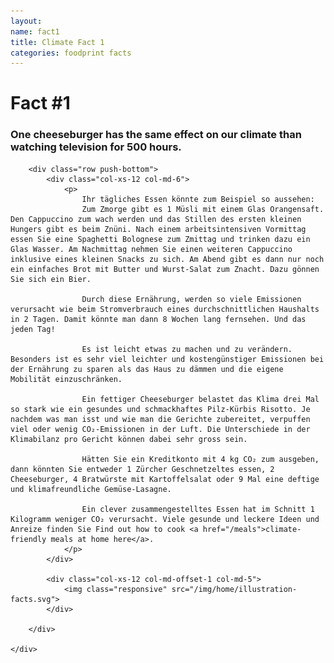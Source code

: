 ```yaml
---
layout: 
name: fact1
title: Climate Fact 1
categories: foodprint facts
---
```



<div class="bgLightBlue">
	<div class="container">
		<div class="row push-top">
			<div class="col-xs-12">
				<h1>Fact #1</h1>
			</div>
		</div>
		<div class="row">
			<div class="col-xs-12 col-md-6">
				<h3>
					One cheeseburger has the same effect on our climate than watching television for 500 hours. 
				</h3>
			</div>
		</div>

		<div class="row push-bottom">
			<div class="col-xs-12 col-md-6">
				<p>
					Ihr tägliches Essen könnte zum Beispiel so aussehen: 
					Zum Zmorge gibt es 1 Müsli mit einem Glas Orangensaft. Den Cappuccino zum wach werden und das Stillen des ersten kleinen Hungers gibt es beim Znüni. Nach einem arbeitsintensiven Vormittag essen Sie eine Spaghetti Bolognese zum Zmittag und trinken dazu ein Glas Wasser. Am Nachmittag nehmen Sie einen weiteren Cappuccino inklusive eines kleinen Snacks zu sich. Am Abend gibt es dann nur noch ein einfaches Brot mit Butter und Wurst-Salat zum Znacht. Dazu gönnen Sie sich ein Bier. 

					Durch diese Ernährung, werden so viele Emissionen verursacht wie beim Stromverbrauch eines durchschnittlichen Haushalts in 2 Tagen. Damit könnte man dann 8 Wochen lang fernsehen. Und das jeden Tag!
					
					Es ist leicht etwas zu machen und zu verändern. Besonders ist es sehr viel leichter und kostengünstiger Emissionen bei der Ernährung zu sparen als das Haus zu dämmen und die eigene Mobilität einzuschränken. 
					
					Ein fettiger Cheeseburger belastet das Klima drei Mal so stark wie ein gesundes und schmackhaftes Pilz-Kürbis Risotto. Je nachdem was man isst und wie man die Gerichte zubereitet, verpuffen viel oder wenig CO₂-Emissionen in der Luft. Die Unterschiede in der Klimabilanz pro Gericht können dabei sehr gross sein. 

					Hätten Sie ein Kreditkonto mit 4 kg CO₂ zum ausgeben, dann könnten Sie entweder 1 Zürcher Geschnetzeltes essen, 2 Cheeseburger, 4 Bratwürste mit Kartoffelsalat oder 9 Mal eine deftige und klimafreundliche Gemüse-Lasagne.
					
					Ein clever zusammengestelltes Essen hat im Schnitt 1 Kilogramm weniger CO₂ verursacht. Viele gesunde und leckere Ideen und Anreize finden Sie Find out how to cook <a href="/meals">climate-friendly meals at home here</a>.
				</p>
			</div>

			<div class="col-xs-12 col-md-offset-1 col-md-5">
				<img class="responsive" src="/img/home/illustration-facts.svg">
			</div>

		</div>

	</div>
</div>